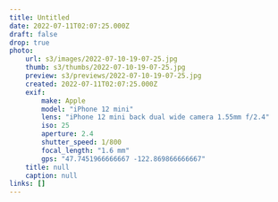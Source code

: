 ```yaml
---
title: Untitled
date: 2022-07-11T02:07:25.000Z
draft: false
drop: true
photo:
    url: s3/images/2022-07-10-19-07-25.jpg
    thumb: s3/thumbs/2022-07-10-19-07-25.jpg
    preview: s3/previews/2022-07-10-19-07-25.jpg
    created: 2022-07-11T02:07:25.000Z
    exif:
        make: Apple
        model: "iPhone 12 mini"
        lens: "iPhone 12 mini back dual wide camera 1.55mm f/2.4"
        iso: 25
        aperture: 2.4
        shutter_speed: 1/800
        focal_length: "1.6 mm"
        gps: "47.7451966666667 -122.869866666667"
    title: null
    caption: null
links: []
---
```

